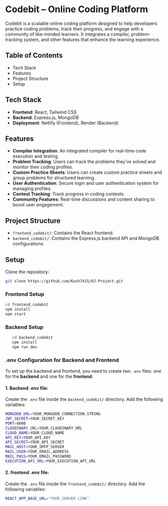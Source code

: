 # Codebit – Online Coding Platform

Codebit is a scalable online coding platform designed to help developers practice coding problems, track their progress, and engage with a community of like-minded learners. It integrates a compiler, problem-tracking system, and other features that enhance the learning experience.

## Table of Contents

- Tech Stack
- Features
- Project Structure
- Setup

## Tech Stack

- **Frontend**: React, Tailwind CSS
- **Backend**: Express.js, MongoDB
- **Deployment**: Netlify (Frontend), Render (Backend)

## Features

- **Compiler Integration**: An integrated compiler for real-time code execution and testing.
- **Problem Tracking**: Users can track the problems they’ve solved and monitor their coding profiles.
- **Custom Practice Sheets**: Users can create custom practice sheets and group problems for structured learning.
- **User Authentication**: Secure login and user authentication system for managing profiles.
- **Contest Tracking**: Track progress in coding contests.
- **Community Features**: Real-time discussions and content sharing to boost user engagement.

## Project Structure

- `frontend_codebit/`: Contains the React frontend.
- `backend_codebit/`: Contains the Express.js backend API and MongoDB configurations.

## Setup

Clone the repository:
   ```bash
   git clone https://github.com/Kush7415/OJ-Project.git

```
### Frontend Setup
   ```bash
   cd frontend_codebit
   npm install
   npm start
  ```
### Backend Setup
```bash
   cd backend_codebit
   npm install
   npm run dev
```
### .env Configuration for Backend and Frontend

To set up the backend and frontend, you need to create two `.env` files: one for the **backend** and one for the **frontend**.

#### 1. Backend .env file:

Create the `.env` file inside the `backend_codebit/` directory. Add the following variables:

```bash
MONGODB_URL=YOUR_MONGODB_CONNECTION_STRING
JWT_SECRET=YOUR_SECRET_KEY
PORT=4000
CLOUDINARY_URL=YOUR_CLOUDINARY_URL
CLOUD_NAME=YOUR_CLOUD_NAME
API_KEY=YOUR_API_KEY
API_SECRET=YOUR_API_SECRET
MAIL_HOST=YOUR_SMTP_SERVER
MAIL_USER=YOUR_EMAIL_ADDRESS
MAIL_PASS=YOUR_EMAIL_PASSWORD
EXECUTION_API_URL=YOUR_EXECUTION_API_URL
```
#### 2. frontend .env file:

Create the `.env` file inside the `frontend_codebit/` directory. Add the following variables:

```bash
REACT_APP_BASE_URL="YOUR_SERVER LINK"

```
